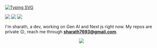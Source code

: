 [![Typing SVG](https://readme-typing-svg.herokuapp.com?size=30&color=FFFFFF&center=true&vCenter=true&lines=0+→+1+enthusiast)](https://git.io/typing-svg)

<p align="left"> 
 <img src="https://img.shields.io/github/followers/sharathdoes?color=00C4FF&label=Followers" />
 <img src="https://img.shields.io/github/stars/sharathdoes?style=flat&color=00C4FF" />
 <img src="https://komarev.com/ghpvc/?username=sharathdoes&color=00C4FF&style=flat" />
</p>

I'm sharath, a dev, working on Gen AI and Next js right now. My repos are private 😉, reach me through  **sharath7693@gmail.com**.
<p align="center">
  <img src="https://github-readme-activity-graph.vercel.app/graph?username=sharathdoes&theme=tokyo-night" />
</p>
